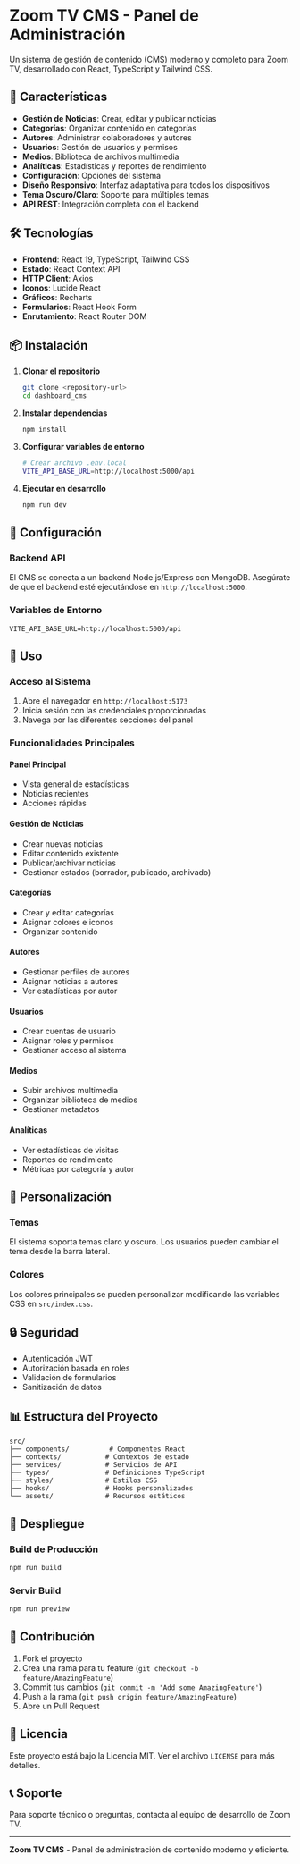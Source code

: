 # Zoom TV CMS - Panel de Administración

Un sistema de gestión de contenido (CMS) moderno y completo para Zoom TV, desarrollado con React, TypeScript y Tailwind CSS.

## 🚀 Características

- **Gestión de Noticias**: Crear, editar y publicar noticias
- **Categorías**: Organizar contenido en categorías
- **Autores**: Administrar colaboradores y autores
- **Usuarios**: Gestión de usuarios y permisos
- **Medios**: Biblioteca de archivos multimedia
- **Analíticas**: Estadísticas y reportes de rendimiento
- **Configuración**: Opciones del sistema
- **Diseño Responsivo**: Interfaz adaptativa para todos los dispositivos
- **Tema Oscuro/Claro**: Soporte para múltiples temas
- **API REST**: Integración completa con el backend

## 🛠️ Tecnologías

- **Frontend**: React 19, TypeScript, Tailwind CSS
- **Estado**: React Context API
- **HTTP Client**: Axios
- **Iconos**: Lucide React
- **Gráficos**: Recharts
- **Formularios**: React Hook Form
- **Enrutamiento**: React Router DOM

## 📦 Instalación

1. **Clonar el repositorio**
   ```bash
   git clone <repository-url>
   cd dashboard_cms
   ```

2. **Instalar dependencias**
   ```bash
   npm install
   ```

3. **Configurar variables de entorno**
   ```bash
   # Crear archivo .env.local
   VITE_API_BASE_URL=http://localhost:5000/api
   ```

4. **Ejecutar en desarrollo**
   ```bash
   npm run dev
   ```

## 🔧 Configuración

### Backend API

El CMS se conecta a un backend Node.js/Express con MongoDB. Asegúrate de que el backend esté ejecutándose en `http://localhost:5000`.

### Variables de Entorno

```env
VITE_API_BASE_URL=http://localhost:5000/api
```

## 📱 Uso

### Acceso al Sistema

1. Abre el navegador en `http://localhost:5173`
2. Inicia sesión con las credenciales proporcionadas
3. Navega por las diferentes secciones del panel

### Funcionalidades Principales

#### Panel Principal
- Vista general de estadísticas
- Noticias recientes
- Acciones rápidas

#### Gestión de Noticias
- Crear nuevas noticias
- Editar contenido existente
- Publicar/archivar noticias
- Gestionar estados (borrador, publicado, archivado)

#### Categorías
- Crear y editar categorías
- Asignar colores e iconos
- Organizar contenido

#### Autores
- Gestionar perfiles de autores
- Asignar noticias a autores
- Ver estadísticas por autor

#### Usuarios
- Crear cuentas de usuario
- Asignar roles y permisos
- Gestionar acceso al sistema

#### Medios
- Subir archivos multimedia
- Organizar biblioteca de medios
- Gestionar metadatos

#### Analíticas
- Ver estadísticas de visitas
- Reportes de rendimiento
- Métricas por categoría y autor

## 🎨 Personalización

### Temas

El sistema soporta temas claro y oscuro. Los usuarios pueden cambiar el tema desde la barra lateral.

### Colores

Los colores principales se pueden personalizar modificando las variables CSS en `src/index.css`.

## 🔒 Seguridad

- Autenticación JWT
- Autorización basada en roles
- Validación de formularios
- Sanitización de datos

## 📊 Estructura del Proyecto

```
src/
├── components/          # Componentes React
├── contexts/           # Contextos de estado
├── services/           # Servicios de API
├── types/              # Definiciones TypeScript
├── styles/             # Estilos CSS
├── hooks/              # Hooks personalizados
└── assets/             # Recursos estáticos
```

## 🚀 Despliegue

### Build de Producción

```bash
npm run build
```

### Servir Build

```bash
npm run preview
```

## 🤝 Contribución

1. Fork el proyecto
2. Crea una rama para tu feature (`git checkout -b feature/AmazingFeature`)
3. Commit tus cambios (`git commit -m 'Add some AmazingFeature'`)
4. Push a la rama (`git push origin feature/AmazingFeature`)
5. Abre un Pull Request

## 📄 Licencia

Este proyecto está bajo la Licencia MIT. Ver el archivo `LICENSE` para más detalles.

## 📞 Soporte

Para soporte técnico o preguntas, contacta al equipo de desarrollo de Zoom TV.

---

**Zoom TV CMS** - Panel de administración de contenido moderno y eficiente.
